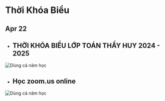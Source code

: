 # Thời Khóa Biểu

## Apr 22

- ## THỜI KHÓA BIỂU LỚP TOÁN THẦY HUY 2024 - 2025
![Dùng cả năm học](./images/tkb_2425.png)

- ## Học zoom.us online
![Dùng cả năm học](./images/zoom.jpgg)
  
